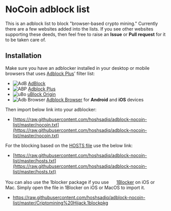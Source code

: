 # NoCoin adblock list
This is an adblock list to block "browser-based crypto mining."
Currently there are a few websites added into the lists. If you see other websites supporting these deeds, then feel free to raise an **Issue** or **Pull request** for it to be taken care of.

## Installation
Make sure you have an adblocker installed in your desktop or mobile browsers that uses [Adblock Plus](https://adblockplus.org/)' filter list:
* ![AdB](https://i.imgur.com/3KbyifF.png) [AdBlock](https://getadblock.com)
* ![ABP](https://i.imgur.com/kPRCfhu.png) [Adblock Plus](https://adblockplus.org/)
* ![uBo](https://i.imgur.com/PSFuzKb.png) [uBlock Origin](https://github.com/gorhill/uBlock)
* ![Adb Browser](https://i.imgur.com/6pkmjA0.png) [Adblock Browser](https://adblockbrowser.org/) for **Android** and **iOS** devices

Then import below link into your adblocker:
- [https://raw.githubusercontent.com/hoshsadiq/adblock-nocoin-list/master/nocoin.txt](https://raw.githubusercontent.com/hoshsadiq/adblock-nocoin-list/master/nocoin.txt)


For the blocking based on the [HOSTS file](https://en.wikipedia.org/wiki/Hosts_(file)) use the below link:
- [https://raw.githubusercontent.com/hoshsadiq/adblock-nocoin-list/master/hosts.txt](https://raw.githubusercontent.com/hoshsadiq/adblock-nocoin-list/master/hosts.txt)


You can also use the 1blocker package if you use <img src="https://1blocker.com/img/icon.png" width=16> [1Blocker](https://1blocker.com) on iOS or Mac.
 Simply open the file in 1Blocker on iOS or MacOS to import it.
- https://raw.githubusercontent.com/hoshsadiq/adblock-nocoin-list/master/Criptomining%20Hijack.1blockpkg
